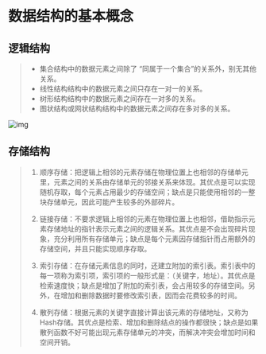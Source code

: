 # 数据结构的基本概念

## 逻辑结构

> - 集合结构中的数据元素之间除了 “同属于一个集合”的关系外，别无其他关系。
> - 线性结构结构中的数据元素之间只存在一对一的关系。
> - 树形结构结构中的数据元素之间存在一对多的关系。
> - 图状结构或网状结构结构中的数据元素之间存在多对多的关系。

![img](http://c.biancheng.net/cpp/uploads/allimg/140707/1-140FGA042I2.jpg)

## 存储结构

> 1) 顺序存储：把逻辑上相邻的元素存储在物理位置上也相邻的存储单元里，元素之间的关系由存储单元的邻接关系来体现。其优点是可以实现随机存取，每个元素占用最少的存储空间；缺点是只能使用相邻的一整块存储单元，因此可能产生较多的外部碎片。
>
> 2) 链接存储：不要求逻辑上相邻的元素在物理位置上也相邻，借助指示元素存储地址的指针表示元素之间的逻辑关系。其优点是不会出现碎片现象，充分利用所有存储单元；缺点是每个元素因存储指针而占用额外的存储空间，并且只能实现顺序存取。
>
> 3) 索引存储：在存储元素信息的同时，还建立附加的索引表。索引表中的每一项称为索引项，索引项的一般形式是：（关键字，地址）。其优点是检索速度快；缺点是增加了附加的索引表，会占用较多的存储空间。另外，在增加和删除数据时要修改索引表，因而会花费较多的时间。
>
> 4) 散列存储：根据元素的关键字直接计算出该元素的存储地址，又称为Hash存储。其优点是检索、增加和删除结点的操作都很快；缺点是如果散列函数不好可能出现元素存储单元的冲突，而解决冲突会增加时间和空间开销。

